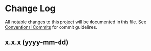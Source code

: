 # Change Log

All notable changes to this project will be documented in this file. See [Conventional Commits](https://conventionalcommits.org/) for commit guidelines.

## x.x.x (yyyy-mm-dd)
